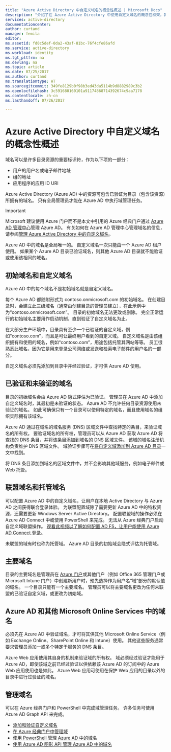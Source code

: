 ```yaml
---
title: "Azure Active Directory 中自定义域名的概念性概述 | Microsoft Docs"
description: "介绍了在 Azure Active Directory 中使用自定义域名的概念性框架，其中包括用于实现单一登录的联盟"
services: active-directory
documentationcenter: 
author: curtand
manager: femila
editor: 
ms.assetid: fd0c5def-0da2-43af-81bc-76f4cfe86afd
ms.service: active-directory
ms.workload: identity
ms.tgt_pltfrm: na
ms.devlang: na
ms.topic: article
ms.date: 07/25/2017
ms.author: curtand
ms.translationtype: HT
ms.sourcegitcommit: 349fe8129b0f98b3ed43da5114b9d8882989c3b2
ms.openlocfilehash: 3c591680160101a91174868714392674c9aa7178
ms.contentlocale: zh-cn
ms.lasthandoff: 07/26/2017

---
```

# <a name="conceptual-overview-of-custom-domain-names-in-azure-active-directory"></a>Azure Active Directory 中自定义域名的概念性概述
域名可以是许多目录资源的重要标识符，作为以下项的一部分：

* 用户的用户名或电子邮件地址
* 组的地址
* 应用程序的应用 ID URI

Azure Active Directory (Azure AD) 中的资源可包含已验证为目录（包含该资源）所拥有的域名。 只有全局管理员才能在 Azure AD 中执行域管理任务。

> [!IMPORTANT]
> Microsoft 建议使用 Azure 门户而不是本文中引用的 Azure 经典门户通过 [Azure AD 管理中心](https://aad.portal.azure.com)管理 Azure AD。 有关如何在 Azure AD 管理中心管理域名的信息，请参阅[管理 Azure Active Directory 中的自定义域名](active-directory-domains-manage-azure-portal.md)。

Azure AD 中的域名是全局唯一的。 自定义域名一次只能由一个 Azure AD 租户使用。 如果某个 Azure AD 目录已验证域名，则其他 Azure AD 目录就不能验证或使用该相同的域名。

## <a name="initial-and-custom-domain-names"></a>初始域名和自定义域名
Azure AD 中的每个域名不是初始域名就是自定义域名。

每个 Azure AD 都随附形式为 contoso.onmicrosoft.com 的初始域名。 在创建目录时，会建立此三级域名（通常由创建目录的管理员建立），在此示例中为“contoso.onmicrosoft.com”。 目录的初始域名无法更改或删除。 完全正常运行的初始域名主要用作启动机制，直到验证了自定义域名为止。

在大部分生产环境中，目录具有至少一个已验证的自定义域，例如“contoso.com”，而且是可让最终用户看到的自定义域。 自定义域名是由该组织拥有和使用的域名，例如“contoso.com”，用途包括托管其网站等等。 员工很熟悉此域名，因为它是用来登录公司网络或发送和检索电子邮件的用户名的一部分。

自定义域名必须先添加到目录中并经过验证，才可供 Azure AD 使用。

## <a name="verified-and-unverified-domain-names"></a>已验证和未验证的域名
目录的初始域名会由 Azure AD 隐式评估为已验证。 管理员在 Azure AD 中添加自定义域名时，其最初是未验证的状态。 Azure AD 不允许任何目录资源使用未验证的域名。 如此可确保只有一个目录可以使用特定的域名，而且使用域名的组织实际拥有该域名。

Azure AD 通过在域名的域名服务 (DNS) 区域文件中查找特定的条目，来验证域名的所有权。 要验证域名的所有权，管理员可以从 Azure AD 获取 Azure AD 将查找的 DNS 条目，并将该条目添加到域名的 DNS 区域文件。 该域的域名注册机构负责维护 DNS 区域文件。 域验证步骤可在[将自定义域添加到 Azure AD 目录](active-directory-add-domain.md)一文中找到。

将 DNS 条目添加到域名的区域文件中，并不会影响其他域服务，例如电子邮件或 Web 托管。

## <a name="federated-and-managed-domain-names"></a>联盟域名和托管域名
可以配置 Azure AD 中的自定义域名，让用户在本地 Active Directory 与 Azure AD 之间获得联合登录体验。 为联盟配置域除了需要更新 Azure AD 中的特权资源，还需要更新 Windows Server Active Directory。 配置联盟域的操作必须在 Azure AD Connect 中或使用 PowerShell 来完成。 无法从 Azure 经典门户启动自定义域联盟操作。 [观看此视频以了解如何配置 AD FS，让用户能使用 Azure AD Connect 登录](http://channel9.msdn.com/Series/Azure-Active-Directory-Videos-Demos/Configuring-AD-FS-for-user-sign-in-with-Azure-AD-Connect)。

未联盟的域有时也称为托管域。 Azure AD 目录的初始域会隐式评估为托管域。

## <a name="primary-domain-names"></a>主要域名
目录的主要域名是管理员在 [Azure 门户](https://portal.azure.com/)或其他门户（例如 Office 365 管理门户或 Microsoft Intune 门户）中创建新用户时，预先选择作为用户名“域”部分的默认值的域名。 一个目录只能有一个主要域名。 管理员可以将主要域名更改为任何未联盟的已验证自定义域，或更改为初始域。

## <a name="domain-names-in-azure-ad-and-other-microsoft-online-services"></a>Azure AD 和其他 Microsoft Online Services 中的域名
必须先在 Azure AD 中验证域名，才可将其供其他 Microsoft Online Service（例如 Exchange Online、SharePoint Online 和 Intune）使用。 其他这些服务通常要求管理员添加一或多个特定于服务的 DNS 条目。

Azure Web 应用使用其自身的机制来验证域的所有权。 域必须经过验证才能用于 Azure AD，即使该域之前已经过验证以供依赖该 Azure AD 的订阅中的 Azure Web 应用使用也是如此。 Azure Web 应用可使用在保护 Web 应用的目录以外的目录中进行过验证的域名。

## <a name="managing-domain-names"></a>管理域名
可以在 Azure 经典门户和 PowerShell 中完成域管理任务。 许多任务可使用 Azure AD Graph API 来完成。

* [添加和验证自定义域名](active-directory-add-domain.md)
* [在 Azure 经典门户中管理域](active-directory-add-manage-domain-names.md)
* [使用 PowerShell 管理 Azure AD 中的域名](https://msdn.microsoft.com/library/azure/e1ef403f-3347-4409-8f46-d72dafa116e0#BKMK_ManageDomains)
* [使用 Azure AD 图形 API 管理 Azure AD 中的域名](https://msdn.microsoft.com/Library/Azure/Ad/Graph/api/domains-operations)


